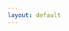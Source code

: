 ```yaml
---
layout: default
---
```

<div id="page">

<script type="text/javascript">var host = (("https:" == document.location.protocol) ? "https://secure." : "http://");document.write(unescape("%3Cscript src='" + host + "wufoo.com/scripts/embed/form.js' type='text/javascript'%3E%3C/script%3E"));</script>

<script type="text/javascript">
var z7x3k1 = new WufooForm();
z7x3k1.initialize({
'userName':'rossta',
'formHash':'z7x3k1',
'autoResize':true,
'height':'497',
'header':'show'});
z7x3k1.display();
</script>
</div>